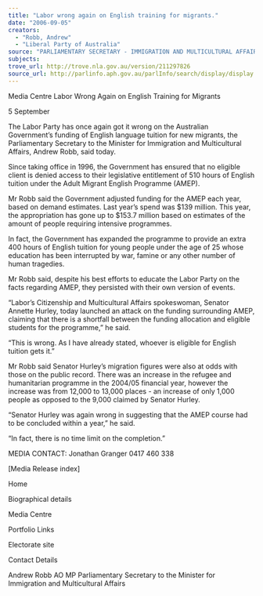 ```yaml
---
title: "Labor wrong again on English training for migrants."
date: "2006-09-05"
creators:
  - "Robb, Andrew"
  - "Liberal Party of Australia"
source: "PARLIAMENTARY SECRETARY - IMMIGRATION AND MULTICULTURAL AFFAIRS"
subjects:
trove_url: http://trove.nla.gov.au/version/211297826
source_url: http://parlinfo.aph.gov.au/parlInfo/search/display/display.w3p;query=Id%3A%22media/pressrel/T56L6%22
---
```


 Media Centre  Labor Wrong Again on English Training for Migrants 

 5 September 

 The Labor Party has once again got it wrong on the Australian  Government’s funding of English language tuition for new migrants, the  Parliamentary Secretary to the Minister for Immigration and Multicultural  Affairs, Andrew Robb, said today. 

 Since taking office in 1996, the Government has ensured that no eligible  client is denied access to their legislative entitlement of 510 hours of  English tuition under the Adult Migrant English Programme (AMEP).  

 Mr Robb said the Government adjusted funding for the AMEP each year,  based on demand estimates. Last year’s spend was $139 million. This  year, the appropriation has gone up to $153.7 million based on estimates  of the amount of people requiring intensive programmes. 

 In fact, the Government has expanded the programme to provide an extra  400 hours of English tuition for young people under the age of 25 whose  education has been interrupted by war, famine or any other number of  human tragedies. 

 Mr Robb said, despite his best efforts to educate the Labor Party on the  facts regarding AMEP, they persisted with their own version of events. 

 “Labor’s Citizenship and Multicultural Affairs spokeswoman, Senator  Annette Hurley, today launched an attack on the funding surrounding  AMEP, claiming that there is a shortfall between the funding allocation  and eligible students for the programme,” he said. 

 “This is wrong. As I have already stated, whoever is eligible for English  tuition gets it.” 

 Mr Robb said Senator Hurley’s migration figures were also at odds with  those on the public record. There was an increase in the refugee and  humanitarian programme in the 2004/05 financial year, however the  increase was from 12,000 to 13,000 places - an increase of only 1,000  people as opposed to the 9,000 claimed by Senator Hurley. 

 “Senator Hurley was again wrong in suggesting that the AMEP course  had to be concluded within a year,” he said. 

 “In fact, there is no time limit on the completion.” 

 MEDIA CONTACT: Jonathan Granger 0417 460 338 

 [Media Release index] 

 Home

 Biographical details 

 Media Centre 

 Portfolio Links 

 Electorate site

 Contact Details 

 Andrew Robb AO MP  Parliamentary Secretary to the Minister for Immigration and Multicultural Affairs 

  

  


